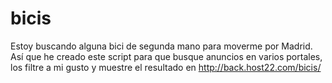 # bicis

Estoy buscando alguna bici de segunda mano para moverme por Madrid.
Así que he creado este script para que busque anuncios en varios portales, los filtre a mi gusto y muestre el resultado en http://back.host22.com/bicis/
